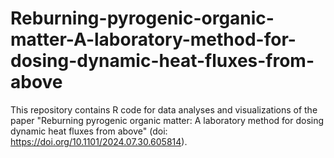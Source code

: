 # Reburning-pyrogenic-organic-matter-A-laboratory-method-for-dosing-dynamic-heat-fluxes-from-above
This repository contains R code for data analyses and visualizations of the paper "Reburning pyrogenic organic matter: A laboratory method for dosing dynamic heat fluxes from above" (doi: https://doi.org/10.1101/2024.07.30.605814).
